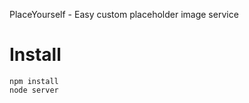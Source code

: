 PlaceYourself - Easy custom placeholder image service

Install
=======

    npm install
    node server
